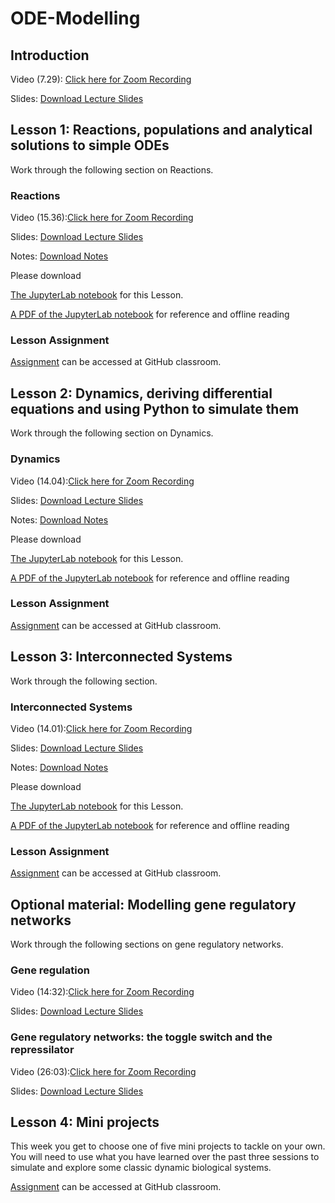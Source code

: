 # ODE-Modelling

## Introduction

Video (7.29): [Click here for Zoom Recording](https://ucl.zoom.us/rec/share/gcE4jcBPL6yYXiM1eSM3lR4oBhgp1fdZfM6Uv1RLiiW4HsUG2Gpu0Zq4NEn735_P.PByiKx4aLmNZbpyt)

Slides: [Download Lecture Slides](https://github.com/LIDo-October2023/ODE-Modelling/blob/main/Slides/Modelling-ODEs-Slides-0-Intro.pdf)

## Lesson 1: Reactions, populations and analytical solutions to simple ODEs

Work through the following section on Reactions. 

### Reactions 

Video (15.36):[Click here for Zoom Recording](https://ucl.zoom.us/rec/share/LwxHq2ofGyhR0x1EfsqZl_X8AalzeKwQVMNMj4ccV3nzYYJGi9ya8bO6vdM7L78.YBmHkJMNL2tahGKk?startTime=1605702569000)

Slides: [Download Lecture Slides](https://github.com/LIDo-October2023/ODE-Modelling/blob/main/Slides/Modelling-ODEs-Slides-1-Reactions.pdf)

Notes: [Download Notes](https://github.com/LIDo-October2023/ODE-Modelling/blob/main/Notes/modelling-notes-L1.pdf)

Please download

[The JupyterLab notebook](https://github.com/LIDo-October2023/ODE-Modelling/blob/main/Notebooks/Part-V-Lesson-1.ipynb) for this Lesson. 

[A PDF of the JupyterLab notebook](https://github.com/LIDo-October2023/ODE-Modelling/blob/main/Notebooks/Part-V-Lesson-1.pdf) for reference and offline reading 

### Lesson Assignment
[Assignment](https://classroom.github.com/a/kWd1rrd_) can be accessed at GitHub classroom. 

## Lesson 2: Dynamics, deriving differential equations and using Python to simulate them

Work through the following section on Dynamics. 

### Dynamics 

Video (14.04):[Click here for Zoom Recording](https://ucl.zoom.us/rec/share/LwxHq2ofGyhR0x1EfsqZl_X8AalzeKwQVMNMj4ccV3nzYYJGi9ya8bO6vdM7L78.YBmHkJMNL2tahGKk?startTime=1605704004000)

Slides: [Download Lecture Slides](https://github.com/LIDo-October2023/ODE-Modelling/blob/main/Slides/Modelling-ODEs-Slides-2-Dynamics.pdf)

Notes: [Download Notes](https://github.com/LIDo-October2023/ODE-Modelling/blob/main/Notes/modelling-notes-L2.pdf)

Please download

[The JupyterLab notebook](https://github.com/LIDo-October2023/ODE-Modelling/blob/main/Notebooks/Part-V-Lesson-2.ipynb) for this Lesson. 

[A PDF of the JupyterLab notebook](https://github.com/LIDo-October2023/ODE-Modelling/blob/main/Notebooks/Part-V-Lesson-2.pdf) for reference and offline reading 

### Lesson Assignment
[Assignment](https://classroom.github.com/a/I2uHVdZl) can be accessed at GitHub classroom. 

## Lesson 3: Interconnected Systems

Work through the following section. 

### Interconnected Systems 

Video (14.01):[Click here for Zoom Recording](https://ucl.zoom.us/rec/share/xqsdSpOKWcoXpgva1xPpg_RR8fE7jkO4l8kMj6RZlZyfhAO4nfY3zQalPjKnxDq5.Ou8NH1gS3oPW-yzZ)

Slides: [Download Lecture Slides](https://github.com/LIDo-October2023/ODE-Modelling/blob/main/Slides/Modelling-ODEs-Slides-3-Systems.pdf)

Notes: [Download Notes](https://github.com/LIDo-October2023/ODE-Modelling/blob/main/Notes/modelling-notes-L3.pdf)

Please download

[The JupyterLab notebook](https://github.com/LIDo-October2023/ODE-Modelling/blob/main/Notebooks/Part-V-Lesson-3.ipynb) for this Lesson. 

[A PDF of the JupyterLab notebook](https://github.com/LIDo-October2023/ODE-Modelling/blob/main/Notebooks/Part-V-Lesson-3.pdf) for reference and offline reading 

### Lesson Assignment
[Assignment](https://classroom.github.com/a/ezJyF-mD) can be accessed at GitHub classroom.

## Optional material: Modelling gene regulatory networks

Work through the following sections on gene regulatory networks.

### Gene regulation

Video (14:32):[Click here for Zoom Recording](https://ucl.zoom.us/rec/share/tKBgjozcw8JqGeVKO7vhWv1McdVy8BiJtTzmxDbmlmqHQwDb2wX6pft7JynbhSv4.3SezoaKAOuMkQNFv?startTime=1605731655000)

Slides: [Download Lecture Slides](https://github.com/LIDo-October2023/ODE-Modelling/blob/main/Slides/Modelling-ODEs-Slides-4-Gene-regulation.pdf)

### Gene regulatory networks: the toggle switch and the repressilator

Video (26:03):[Click here for Zoom Recording](https://ucl.zoom.us/rec/share/HtM_H9wWR7dmFBq7ztyUX8j2tmKOstjctJj_GepoGuQRJNzUQTMcTnMgbonKnaDm.Vz0whmYTB4HnZqLe?startTime=1605796953000)

Slides: [Download Lecture Slides](https://github.com/LIDo-October2023/ODE-Modelling/blob/main/Slides/Modelling-ODEs-Slides-5-Gene-networks.pdf)

## Lesson 4: Mini projects

This week you get to choose one of five mini projects to tackle on your own. You will need to use what you have learned over the past three sessions to simulate and explore some classic dynamic biological systems.

[Assignment](https://classroom.github.com/a/97awKOpe) can be accessed at GitHub classroom.

